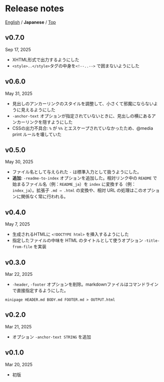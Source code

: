 Release notes
=============
[English](./release_note.md) / **Japanese** / [Top](./README.md)

v0.7.0
------
Sep 17, 2025

- XHTML形式で出力するようにした
- `<style>..</style>`タグの中身を`<!--..-->` で囲まないようにした

v0.6.0
------
May 31, 2025

- 見出しのアンカーリンクのスタイルを調整して、小さくて邪魔にならないように見えるようにした
- `-anchor-text` オプションが指定されていないときに、見出しの横にあるアンカーリンクを隠すようにした
- CSSの出力不具合: `%` が `%%` とエスケープされていなかったため、@media print ルールを壊していた

v0.5.0
------
May 30, 2025


- ファイル名として与えられた `-` は標準入力として扱うようにした。
- **追加**: `-readme-to-index` オプションを追加した。相対リンク中の `README` で始まるファイル名（例：`README_ja`）を `index` に変換する（例：`index_ja`）。拡張子 `.md → .html` の変換や、相対 URL の処理はこのオプションに関係なく常に行われる。

v0.4.0
------
May 7, 2025

- 生成されるHTMLに `<!DOCTYPE html>` を挿入するようにした
- 指定したファイルの中味を HTML のタイトルとして使うオプション `-title-from-file` を実装

v0.3.0
------
Mar 22, 2025

- `-header`, `-footer` オプションを削除。markdownファイルはコマンドラインで直接指定するようにした。

```
minipage HEADER.md BODY.md FOOTER.md > OUTPUT.html
```

v0.2.0
------
Mar 21, 2025

- オプション `-anchor-text STRING` を追加

v0.1.0
------
Mar 20, 2025

- 初版

